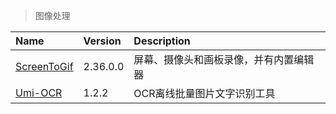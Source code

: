 > 图像处理

| Name               | Version  | Description                            |
| :----------------- | :------- | :------------------------------------- |
| [ScreenToGif][STG] | 2.36.0.0 | 屏幕、摄像头和画板录像，并有内置编辑器 |
| [Umi-OCR][UO]      | 1.2.2    | OCR离线批量图片文字识别工具            |

[STG]: https://www.screentogif.com/ '跳转主页'
[UO]: https://github.com/hiroi-sora/Umi-OCR '跳转主页'
